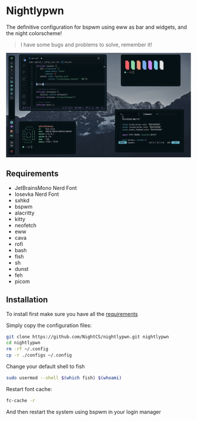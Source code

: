 # Nightlypwn

The definitive configuration for bspwm using eww as bar and widgets, and the night colorscheme!

> I have some bugs and problems to solve, remember it!

![demonstration](./misc/demonstration.png)

## Requirements

- JetBrainsMono Nerd Font
- Iosevka Nerd Font
- sxhkd
- bspwm
- alacritty
- kitty
- neofetch
- eww
- cava
- rofi
- bash
- fish
- sh
- dunst
- feh
- picom

## Installation

To install first make sure you have all the [requirements](#requirements)

Simply copy the configuration files:

```sh
git clone https://github.com/NightCS/nightlypwn.git nightlypwn
cd nightlypwn
rm -rf ~/.config
cp -r ./configs ~/.config
```

Change your default shell to fish

```sh
sudo usermod --shell $(which fish) $(whoami)
```

Restart font cache:

```sh
fc-cache -r
```

And then restart the system using bspwm in your login manager

